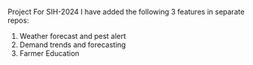 Project For SIH-2024
I have added the following 3 features in separate repos:
1. Weather forecast and pest alert
2. Demand trends and forecasting
3. Farmer Education
   
